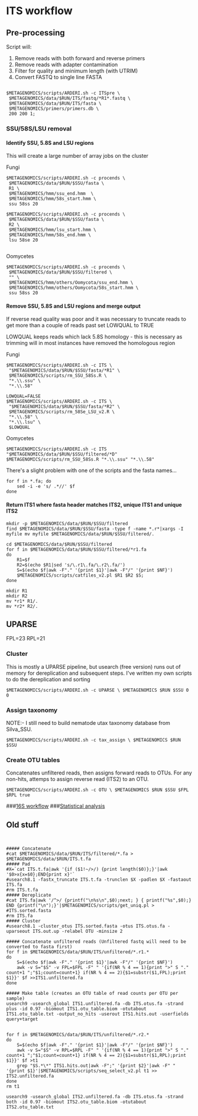 # ITS workflow


## Pre-processing
Script will:<br>
1. Remove reads with both forward and reverse primers<br>
2. Remove reads with adapter contamination<br>
3. Filter for quality and minimum length (with UTRIM)<br>
4. Convert FASTQ to single line FASTA

```shell

$METAGENOMICS/scripts/ARDERI.sh -c ITSpre \ 
 $METAGENOMICS/data/$RUN/ITS/fastq/*R1*.fastq \ 
 $METAGENOMICS/data/$RUN/ITS/fasta \
 $METAGENOMICS/primers/primers.db \
 200 200 1; 
```

### SSU/58S/LSU removal 

#### Identify SSU, 5.8S  and LSU regions

This will create a large number of array jobs on the cluster

Fungi
```shell
$METAGENOMICS/scripts/ARDERI.sh -c procends \
 $METAGENOMICS/data/$RUN/$SSU/fasta \
 R1 \
 $METAGENOMICS/hmm/ssu_end.hmm 	\
 $METAGENOMICS/hmm/58s_start.hmm \
 ssu 58ss 20

$METAGENOMICS/scripts/ARDERI.sh -c procends \
 $METAGENOMICS/data/$RUN/$SSU/fasta \
 R2 \
 $METAGENOMICS/hmm/lsu_start.hmm \
 $METAGENOMICS/hmm/58s_end.hmm \
 lsu 58se 20


```

Oomycetes
```shell
$METAGENOMICS/scripts/ARDERI.sh -c procends \
 $METAGENOMICS/data/$RUN/$SSU/filtered \
 "" \
 $METAGENOMICS/hmm/others/Oomycota/ssu_end.hmm \
 $METAGENOMICS/hmm/others/Oomycota/58s_start.hmm \
 ssu 58ss 20
```

#### Remove SSU, 5.8S  and LSU regions and merge output

If reverse read quality was poor and it was necessary to truncate reads to get more than a couple of reads past set LOWQUAL to TRUE

LOWQUAL keeps reads which lack 5.8S homology - this is necessary as trimming will in most instances have removed the homologous region

Fungi
```shell
$METAGENOMICS/scripts/ARDERI.sh -c ITS \
 "$METAGENOMICS/data/$RUN/$SSU/fasta/*R1" \
 $METAGENOMICS/scripts/rm_SSU_58Ss.R \
 "*.\\.ssu" \
 "*.\\.58"

LOWQUAL=FALSE   
$METAGENOMICS/scripts/ARDERI.sh -c ITS \
 "$METAGENOMICS/data/$RUN/$SSU/fasta/*R2" \
 $METAGENOMICS/scripts/rm_58Se_LSU_v2.R \
 "*.\\.58" \
 "*.\\.lsu" \
 $LOWQUAL
```

Oomycetes
```shell
$METAGENOMICS/scripts/ARDERI.sh -c ITS "$METAGENOMICS/data/$RUN/$SSU/filtered/*D" $METAGENOMICS/scripts/rm_SSU_58Ss.R "*.\\.ssu" "*.\\.58"
```

There's a slight problem with one of the scripts and the fasta names...
```shell
for f in *.fa; do
	sed -i -e 's/ .*//' $f
done
```



#### Return ITS1 where fasta header matches ITS2, unique ITS1 and unique ITS2

```shell
mkdir -p $METAGENOMICS/data/$RUN/$SSU/filtered
find $METAGENOMICS/data/$RUN/$SSU/fasta -type f -name *.r*|xargs -I myfile mv myfile $METAGENOMICS/data/$RUN/$SSU/filtered/.

cd $METAGENOMICS/data/$RUN/$SSU/filtered
for f in $METAGENOMICS/data/$RUN/$SSU/filtered/*r1.fa
do
    R1=$f
    R2=$(echo $R1|sed 's/\.r1\.fa/\.r2\.fa/')
    S=$(echo $f|awk -F"." '{print $1}'|awk -F"/" '{print $NF}')
    $METAGENOMICS/scripts/catfiles_v2.pl $R1 $R2 $S;
done

mkdir R1
mkdir R2
mv *r1* R1/.
mv *r2* R2/.
```

## UPARSE
FPL=23 
RPL=21

### Cluster 
This is mostly a UPARSE pipeline, but usearch (free version) runs out of memory for dereplication and subsequent steps. I've written my own scripts to do the dereplication and sorting 

```shell
$METAGENOMICS/scripts/ARDERI.sh -c UPARSE \ $METAGENOMICS $RUN $SSU 0 0
```
### Assign taxonomy
NOTE:- I still need to build nematode utax taxonomy database from Silva_SSU.

```shell
$METAGENOMICS/scripts/ARDERI.sh -c tax_assign \ $METAGENOMICS $RUN $SSU 
```

### Create OTU tables

Concatenates unfiltered reads, then assigns forward reads to OTUs. For any non-hits, attemps to assign reverse read (ITS2) to an OTU. 

```shell
$METAGENOMICS/scripts/ARDERI.sh -c OTU \ $METAGENOMICS $RUN $SSU $FPL $RPL true
```


###[16S workflow](../master/16S%20%20workflow.md)
###[Statistical analysis](../master/statistical%20analysis.md)



## Old stuff

```shell


##### Concatenate
#cat $METAGENOMICS/data/$RUN/ITS/filtered/*.fa > $METAGENOMICS/data/$RUN/ITS.t.fa
##### Pad
#X=`cat ITS.t.fa|awk '{if ($1!~/>/) {print length($0)};}'|awk '$0>x{x=$0};END{print x}'`
#usearch8.1 -fastx_truncate ITS.t.fa -trunclen $X -padlen $X -fastaout ITS.fa
#rm ITS.t.fa
##### Dereplicate
#cat ITS.fa|awk '/^>/ {printf("\n%s\n",$0);next; } { printf("%s",$0);}  END {printf("\n");}'|$METAGENOMICS/scripts/get_uniq.pl > #ITS.sorted.fasta 
#rm ITS.fa
##### Cluster
#usearch8.1 -cluster_otus ITS.sorted.fasta -otus ITS.otus.fa -uparseout ITS.out.up -relabel OTU -minsize 2 
```
```shell
##### Concatenate unfiltered reads (Unfiltered fastq will need to be converted to fasta first)
for f in $METAGENOMICS/data/$RUN/ITS/unfiltered/*.r1.*
do
	S=$(echo $f|awk -F"." '{print $1}'|awk -F"/" '{print $NF}')
	awk -v S="$S" -v FPL=$FPL -F" " '{if(NR % 4 == 1){print ">" S "." count+1 ";"$1;count=count+1} if(NR % 4 == 2){$1=substr($1,FPL);print $1}}' $f >>ITS1.unfiltered.fa
done

##### Make table (creates an OTU table of read counts per OTU per sample)
usearch9 -usearch_global ITS1.unfiltered.fa -db ITS.otus.fa -strand plus -id 0.97 -biomout ITS1.otu_table.biom -otutabout ITS1.otu_table.txt -output_no_hits -userout ITS1.hits.out -userfields query+target
```

```shell

for f in $METAGENOMICS/data/$RUN/ITS/unfiltered/*.r2.*
do
	S=$(echo $f|awk -F"." '{print $1}'|awk -F"/" '{print $NF}')
	awk -v S="$S" -v RPL=$RPL -F" " '{if(NR % 4 == 1){print ">" S "." count+1 ";"$1;count=count+1} if(NR % 4 == 2){$1=substr($1,RPL);print $1}}' $f >t1
	grep "$S.*\*" ITS1.hits.out|awk -F";" '{print $2}'|awk -F" " '{print $1}'|$METAGENOMICS/scripts/seq_select_v2.pl t1 >> ITS2.unfiltered.fa
done
rm t1

usearch9 -usearch_global ITS2.unfiltered.fa -db ITS.otus.fa -strand both -id 0.97 -biomout ITS2.otu_table.biom -otutabout ITS2.otu_table.txt

```

